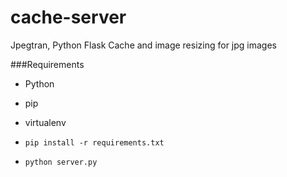 # cache-server
Jpegtran, Python Flask Cache and image resizing for jpg images

###Requirements
* Python
* pip
* virtualenv

* `pip install -r requirements.txt`
* `python server.py`
